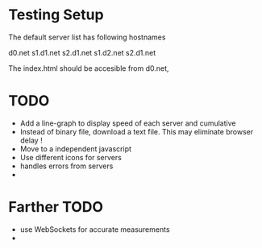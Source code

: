 # Testing Setup

The default server list has following hostnames

d0.net
s1.d1.net
s2.d1.net
s1.d2.net
s2.d1.net


The index.html should be accesible from d0.net,




# TODO
 * Add a line-graph to display speed of each server and cumulative
 * Instead of binary file, download a text file. This may eliminate browser delay !
 * Move to a independent javascript
 * Use different icons for servers
 * handles errors from servers
 * 
# Farther TODO
 * use WebSockets for accurate measurements
 * 




